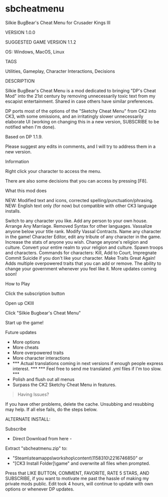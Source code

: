 # sbcheatmenu
Silkie BugBear's Cheat Menu for Crusader Kings III

VERSION
1.0.0

SUGGESTED GAME VERSION
1.1.2

OS:
Windows, MacOS, Linux


TAGS

Utilities, Gameplay, Character Interactions, Decisions


DESCRIPTION

Silkie BugBear's Cheat Menu is a mod dedicated to bringing "DP's Cheat Mod" into the 21st century by removing unnecessarily toxic text from my escapist entertainment. Shared in case others have similar preferences. 

DP ports most of the options of the "Sketchy Cheat Menu" from CK2 into CK3, with some omissions, and an irritatingly slower unnecessarily elaborate UI (working on changing this in a new version, SUBSCRIBE to be notified when I'm done).

Based on DP 1.1.9.

Please suggest any edits in comments, and I will try to address them in a new version.


Information

Right click your character to access the menu.

There are also some decisions that you can access by pressing [F8].


What this mod does

NEW: Modified text and icons, corrected spelling/punctuation/phrasing.
NEW: English text only (for now) but compatible with other CK3 language installs.

Switch to any character you like.
Add any person to your own house.
Arrange Any Marriage.
Removed Syntax for other languages.
Vassalize anyone below your title rank.
Modify Vassal Contracts.
Name any character in the game!
Character Editor, edit any tribute of any character in the game.
Increase the stats of anyone you wish.
Change anyone's religion and culture.
Convert your entire realm to your religion and culture.
Spawn troops and characters.
Commands for characters: Kill, Add to Court, Impregnate
Commit Suicide if you don't like your character.
Make Traits Great Again! Adds multiple overpowered traits that you can add or remove.
The ability to change your government whenever you feel like it.
More updates coming soon!


How to Play


Click the subscription button

Open up CKIII

Click "Silkie Bugbear's Cheat Menu"

Start up the game!



Future updates

- More options
- More cheats
- More overpowered traits
- More character interactions
- *** Actual translations coming in next versions if enough people express interest. ***
  *** Feel free to send me translated .yml files if I'm too slow. ***
- Polish and flush out all menus
- Surpass the CK2 Sketchy Cheat Menu in features.


> Having Issues?

If you have other problems, delete the cache.
Unsubbing and resubbing may help.
If all else fails, do the steps below.

ALTERNATE INSTALL:

Subscribe

- Direct Download from here -

Extract "sbcheatmenu.zip" to:
- "Steam\steamapps\workshop\content\1158310\2216746850"
or
- "[CK3 Install Folder]\game\" and overwrite all files when prompted.


Press that LIKE BUTTON, COMMENT, FAVORITE, RATE 5 STARS, AND SUBSCRIBE, if you want to motivate me past the hassle of making my private mods public.
Edit took 4 hours, will continue to update with own options or whenever DP updates.
